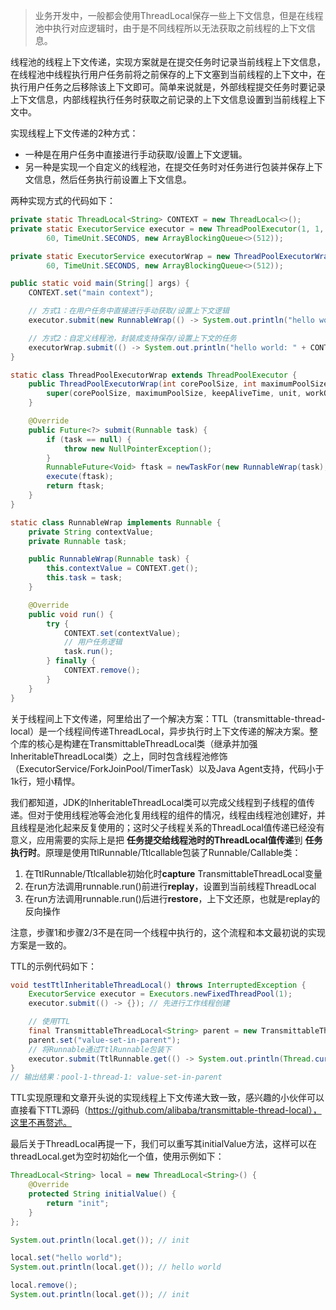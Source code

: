 > 业务开发中，一般都会使用ThreadLocal保存一些上下文信息，但是在线程池中执行对应逻辑时，由于是不同线程所以无法获取之前线程的上下文信息。

线程池的线程上下文传递，实现方案就是在提交任务时记录当前线程上下文信息，在线程池中线程执行用户任务前将之前保存的上下文塞到当前线程的上下文中，在执行用户任务之后移除该上下文即可。简单来说就是，外部线程提交任务时要记录上下文信息，内部线程执行任务时获取之前记录的上下文信息设置到当前线程上下文中。

实现线程上下文传递的2种方式：

- 一种是在用户任务中直接进行手动获取/设置上下文逻辑。
- 另一种是实现一个自定义的线程池，在提交任务时对任务进行包装并保存上下文信息，然后任务执行前设置上下文信息。

两种实现方式的代码如下：

```java
private static ThreadLocal<String> CONTEXT = new ThreadLocal<>();
private static ExecutorService executor = new ThreadPoolExecutor(1, 1,
        60, TimeUnit.SECONDS, new ArrayBlockingQueue<>(512));

private static ExecutorService executorWrap = new ThreadPoolExecutorWrap(1, 1,
        60, TimeUnit.SECONDS, new ArrayBlockingQueue<>(512));

public static void main(String[] args) {
    CONTEXT.set("main context");

    // 方式1：在用户任务中直接进行手动获取/设置上下文逻辑
    executor.submit(new RunnableWrap(() -> System.out.println("hello world: " + CONTEXT.get())));

    // 方式2：自定义线程池，封装成支持保存/设置上下文的任务
    executorWrap.submit(() -> System.out.println("hello world: " + CONTEXT.get()));
}

static class ThreadPoolExecutorWrap extends ThreadPoolExecutor {
    public ThreadPoolExecutorWrap(int corePoolSize, int maximumPoolSize, long keepAliveTime, TimeUnit unit, BlockingQueue<Runnable> workQueue) {
        super(corePoolSize, maximumPoolSize, keepAliveTime, unit, workQueue);
    }

    @Override
    public Future<?> submit(Runnable task) {
        if (task == null) {
            throw new NullPointerException();
        }
        RunnableFuture<Void> ftask = newTaskFor(new RunnableWrap(task), null);
        execute(ftask);
        return ftask;
    }
}

static class RunnableWrap implements Runnable {
    private String contextValue;
    private Runnable task;

    public RunnableWrap(Runnable task) {
        this.contextValue = CONTEXT.get();
        this.task = task;
    }

    @Override
    public void run() {
        try {
            CONTEXT.set(contextValue);
            // 用户任务逻辑
            task.run();
        } finally {
            CONTEXT.remove();
        }
    }
}
```

关于线程间上下文传递，阿里给出了一个解决方案：TTL（transmittable-thread-local）是一个线程间传递ThreadLocal，异步执行时上下文传递的解决方案。整个库的核心是构建在TransmittableThreadLocal类（继承并加强InheritableThreadLocal类）之上，同时包含线程池修饰（ExecutorService/ForkJoinPool/TimerTask）以及Java Agent支持，代码小于1k行，短小精悍。

我们都知道，JDK的InheritableThreadLocal类可以完成父线程到子线程的值传递。但对于使用线程池等会池化复用线程的组件的情况，线程由线程池创建好，并且线程是池化起来反复使用的；这时父子线程关系的ThreadLocal值传递已经没有意义，应用需要的实际上是把 **任务提交给线程池时的ThreadLocal值传递**到 **任务执行时**。原理是使用TtlRunnable/Ttlcallable包装了Runnable/Callable类：

1. 在TtlRunnable/Ttlcallable初始化时**capture** TransmittableThreadLocal变量
2. 在run方法调用runnable.run()前进行**replay**，设置到当前线程ThreadLocal
3. 在run方法调用runnable.run()后进行**restore**，上下文还原，也就是replay的反向操作

注意，步骤1和步骤2/3不是在同一个线程中执行的，这个流程和本文最初说的实现方案是一致的。

TTL的示例代码如下：

```java
void testTtlInheritableThreadLocal() throws InterruptedException {
    ExecutorService executor = Executors.newFixedThreadPool(1);
    executor.submit(() -> {}); // 先进行工作线程创建

    // 使用TTL
    final TransmittableThreadLocal<String> parent = new TransmittableThreadLocal<>();
    parent.set("value-set-in-parent");
    // 将Runnable通过TtlRunnable包装下
    executor.submit(TtlRunnable.get(() -> System.out.println(Thread.currentThread().getName() + ": " + parent.get())));
}
// 输出结果：pool-1-thread-1: value-set-in-parent
```

TTL实现原理和文章开头说的实现线程上下文传递大致一致，感兴趣的小伙伴可以直接看下TTL源码（https://github.com/alibaba/transmittable-thread-local），这里不再赘述。

最后关于ThreadLocal再提一下，我们可以重写其initialValue方法，这样可以在threadLocal.get为空时初始化一个值，使用示例如下：

```java
ThreadLocal<String> local = new ThreadLocal<String>() {
    @Override
    protected String initialValue() {
        return "init";
    }
};

System.out.println(local.get()); // init

local.set("hello world");
System.out.println(local.get()); // hello world

local.remove();
System.out.println(local.get()); // init
```



